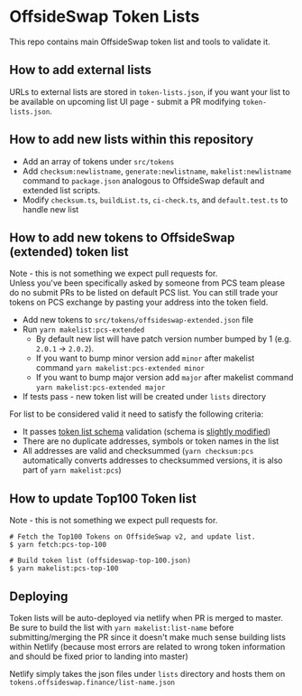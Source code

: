 # OffsideSwap Token Lists

This repo contains main OffsideSwap token list and tools to validate it.

## How to add external lists

URLs to external lists are stored in `token-lists.json`, if you want your list to be available on upcoming list UI page - submit a PR modifying `token-lists.json`.

## How to add new lists within this repository

- Add an array of tokens under `src/tokens`
- Add `checksum:newlistname`, `generate:newlistname`, `makelist:newlistname` command to `package.json` analogous to OffsideSwap default and extended list scripts.
- Modify `checksum.ts`, `buildList.ts`, `ci-check.ts`, and `default.test.ts` to handle new list

## How to add new tokens to OffsideSwap (extended) token list

Note - this is not something we expect pull requests for.  
Unless you've been specifically asked by someone from PCS team please do no submit PRs to be listed on default PCS list. You can still trade your tokens on PCS exchange by pasting your address into the token field.

- Add new tokens to `src/tokens/offsideswap-extended.json` file
- Run `yarn makelist:pcs-extended`
  - By default new list will have patch version number bumped by 1 (e.g. `2.0.1` -> `2.0.2`).
  - If you want to bump minor version add `minor` after makelist command `yarn makelist:pcs-extended minor`
  - If you want to bump major version add `major` after makelist command `yarn makelist:pcs-extended major`
- If tests pass - new token list will be created under `lists` directory

For list to be considered valid it need to satisfy the following criteria:

- It passes [token list schema](https://github.com/Uniswap/token-lists/blob/master/src/tokenlist.schema.json) validation (schema is [slightly modified](src/schema.ts))
- There are no duplicate addresses, symbols or token names in the list
- All addresses are valid and checksummed (`yarn checksum:pcs` automatically converts addresses to checksummed versions, it is also part of `yarn makelist:pcs`)

## How to update Top100 Token list

Note - this is not something we expect pull requests for.

```shell script
# Fetch the Top100 Tokens on OffsideSwap v2, and update list.
$ yarn fetch:pcs-top-100

# Build token list (offsideswap-top-100.json)
$ yarn makelist:pcs-top-100
```

## Deploying

Token lists will be auto-deployed via netlify when PR is merged to master. Be sure to build the list with `yarn makelist:list-name` before submitting/merging the PR since it doesn't make much sense building lists within Netlify (because most errors are related to wrong token information and should be fixed prior to landing into master)

Netlify simply takes the json files under `lists` directory and hosts them on `tokens.offsideswap.finance/list-name.json`
